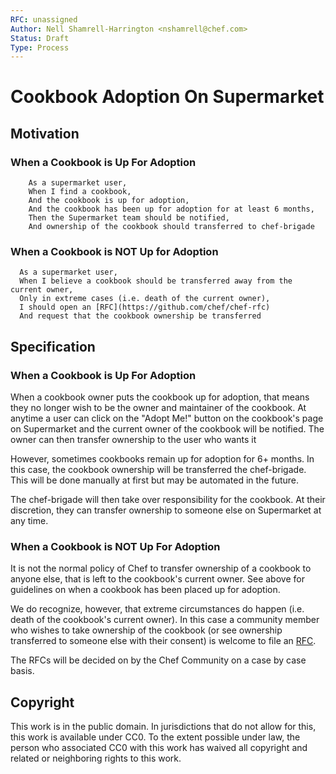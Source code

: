 ```yaml
---
RFC: unassigned
Author: Nell Shamrell-Harrington <nshamrell@chef.com>
Status: Draft
Type: Process
---
```


# Cookbook Adoption On Supermarket

## Motivation

### When a Cookbook is Up For Adoption
```
    As a supermarket user,
    When I find a cookbook,
    And the cookbook is up for adoption,
    And the cookbook has been up for adoption for at least 6 months,
    Then the Supermarket team should be notified,
    And ownership of the cookbook should transferred to chef-brigade
```

### When a Cookbook is NOT Up for Adoption
```
  As a supermarket user,
  When I believe a cookbook should be transferred away from the current owner,
  Only in extreme cases (i.e. death of the current owner),
  I should open an [RFC](https://github.com/chef/chef-rfc)
  And request that the cookbook ownership be transferred
```

## Specification

### When a Cookbook is Up For Adoption

When a cookbook owner puts the cookbook up for adoption, that means they no longer wish to be the owner and maintainer of the cookbook.
At anytime a user can click on the "Adopt Me!" button on the cookbook's page on Supermarket and the current owner of the cookbook will be notified.
The owner can then transfer ownership to the user who wants it

However, sometimes cookbooks remain up for adoption for 6+ months.  In this case, the cookbook ownership will be transferred the chef-brigade.
This will be done manually at first but may be automated in the future.

The chef-brigade will then take over responsibility for the cookbook.  At their discretion, they can transfer ownership to someone else on Supermarket at any time.

### When a Cookbook is NOT Up For Adoption

It is not the normal policy of Chef to transfer ownership of a cookbook to anyone else, that is left to the cookbook's current owner.  See above for
guidelines on when a cookbook has been placed up for adoption.

We do recognize, however, that extreme circumstances do happen (i.e. death of the cookbook's current owner).  In this case a community member who wishes
to take ownership of the cookbook (or see ownership transferred to someone else with their consent) is welcome to file an [RFC](https://github.com/chef/chef-rfc).

The RFCs will be decided on by the Chef Community on a case by case basis.

## Copyright

This work is in the public domain. In jurisdictions that do not allow for this,
this work is available under CC0. To the extent possible under law, the person
who associated CC0 with this work has waived all copyright and related or
neighboring rights to this work.

